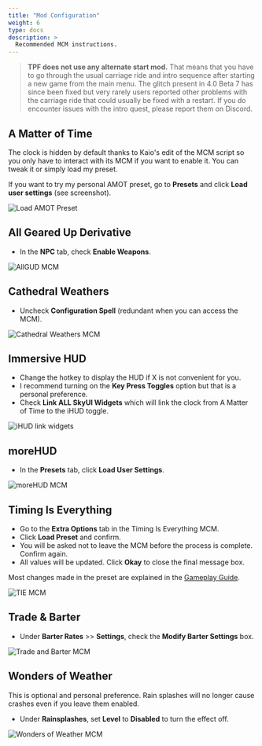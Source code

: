```yaml
---
title: "Mod Configuration"
weight: 6
type: docs
description: >
  Recommended MCM instructions.
---
```


> **TPF does not use any alternate start mod.** That means that you have to go through the usual carriage ride and intro sequence after starting a new game from the main menu. The glitch present in 4.0 Beta 7 has since been fixed but very rarely users reported other problems with the carriage ride that could usually be fixed with a restart. If you do encounter issues with the intro quest, please report them on Discord.

## A Matter of Time

The clock is hidden by default thanks to Kaio's edit of the MCM script so you only have to interact with its MCM if you want to enable it. You can tweak it or simply load my preset.

If you want to try my personal AMOT preset, go to **Presets** and click **Load user settings** (see screenshot).

![Load AMOT Preset](/Pictures/tpf/mod-configuration/load-amot-preset.jpg)

## All Geared Up Derivative

- In the **NPC** tab, check **Enable Weapons**.

![AllGUD MCM](/Pictures/tpf/mod-configuration/allgud-mcm.jpg)

## Cathedral Weathers

- Uncheck **Configuration Spell** (redundant when you can access the MCM).

![Cathedral Weathers MCM](/Pictures/tpf/mod-configuration/cw-mcm.jpg)

## Immersive HUD

- Change the hotkey to display the HUD if X is not convenient for you.
- I recommend turning on the **Key Press Toggles** option but that is a personal preference.
- Check **Link ALL SkyUI Widgets** which will link the clock from A Matter of Time to the iHUD toggle.

![iHUD link widgets](/Pictures/tpf/mod-configuration/ihud-link-widgets.jpg)

## moreHUD

- In the **Presets** tab, click **Load User Settings**.

![moreHUD MCM](/Pictures/tpf/mod-configuration/morehud-mcm.jpg)

## Timing Is Everything

- Go to the **Extra Options** tab in the Timing Is Everything MCM.
- Click **Load Preset** and confirm.
- You will be asked not to leave the MCM before the process is complete. Confirm again.
- All values will be updated. Click **Okay** to close the final message box.

Most changes made in the preset are explained in the [Gameplay Guide](/tpf/gameplay-guide).

![TIE MCM](/Pictures/tpf/mod-configuration/tie-mcm.jpg)

## Trade & Barter

- Under **Barter Rates** >> **Settings**, check the **Modify Barter Settings** box.

![Trade and Barter MCM](/Pictures/tpf/mod-configuration/trade-barter-mcm.jpg)

## Wonders of Weather

This is optional and personal preference. Rain splashes will no longer cause crashes even if you leave them enabled.

* Under **Rainsplashes**, set **Level** to **Disabled** to turn the effect off.

![Wonders of Weather MCM](/Pictures/tpf/mod-configuration/wow-mcm.jpg)